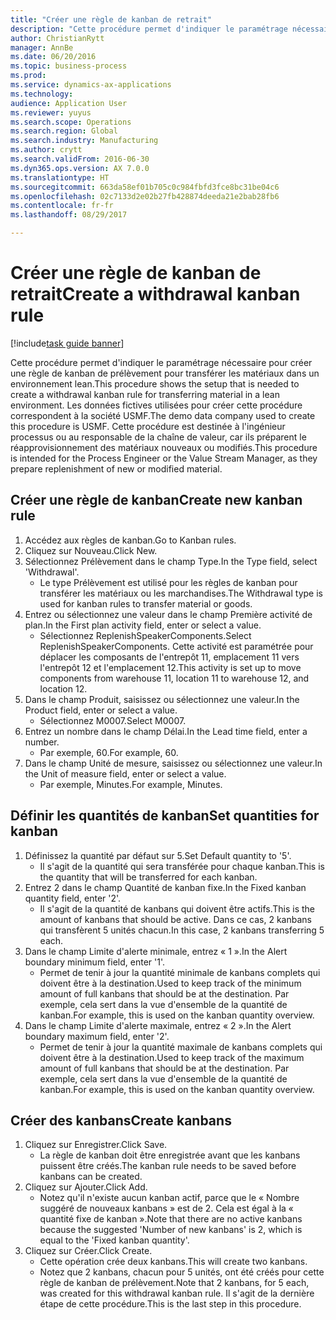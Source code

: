 ```yaml
--- 
title: "Créer une règle de kanban de retrait"
description: "Cette procédure permet d'indiquer le paramétrage nécessaire pour créer une règle de kanban de prélèvement pour transférer les matériaux dans un environnement lean."
author: ChristianRytt
manager: AnnBe
ms.date: 06/20/2016
ms.topic: business-process
ms.prod: 
ms.service: dynamics-ax-applications
ms.technology: 
audience: Application User
ms.reviewer: yuyus
ms.search.scope: Operations
ms.search.region: Global
ms.search.industry: Manufacturing
ms.author: crytt
ms.search.validFrom: 2016-06-30
ms.dyn365.ops.version: AX 7.0.0
ms.translationtype: HT
ms.sourcegitcommit: 663da58ef01b705c0c984fbfd3fce8bc31be04c6
ms.openlocfilehash: 02c7133d2e02b27fb428874deeda21e2bab28fb6
ms.contentlocale: fr-fr
ms.lasthandoff: 08/29/2017

---
```

# <a name="create-a-withdrawal-kanban-rule"></a><span data-ttu-id="2e2a6-103">Créer une règle de kanban de retrait</span><span class="sxs-lookup"><span data-stu-id="2e2a6-103">Create a withdrawal kanban rule</span></span>

[!include[task guide banner](../../includes/task-guide-banner.md)]

<span data-ttu-id="2e2a6-104">Cette procédure permet d'indiquer le paramétrage nécessaire pour créer une règle de kanban de prélèvement pour transférer les matériaux dans un environnement lean.</span><span class="sxs-lookup"><span data-stu-id="2e2a6-104">This procedure shows the setup that is needed to create a withdrawal kanban rule for transferring material in a lean environment.</span></span> <span data-ttu-id="2e2a6-105">Les données fictives utilisées pour créer cette procédure correspondent à la société USMF.</span><span class="sxs-lookup"><span data-stu-id="2e2a6-105">The demo data company used to create this procedure is USMF.</span></span> <span data-ttu-id="2e2a6-106">Cette procédure est destinée à l'ingénieur processus ou au responsable de la chaîne de valeur, car ils préparent le réapprovisionnement des matériaux nouveaux ou modifiés.</span><span class="sxs-lookup"><span data-stu-id="2e2a6-106">This procedure is intended for the Process Engineer or the Value Stream Manager, as they prepare replenishment of new or modified material.</span></span>


## <a name="create-new-kanban-rule"></a><span data-ttu-id="2e2a6-107">Créer une règle de kanban</span><span class="sxs-lookup"><span data-stu-id="2e2a6-107">Create new kanban rule</span></span>
1. <span data-ttu-id="2e2a6-108">Accédez aux règles de kanban.</span><span class="sxs-lookup"><span data-stu-id="2e2a6-108">Go to Kanban rules.</span></span>
2. <span data-ttu-id="2e2a6-109">Cliquez sur Nouveau.</span><span class="sxs-lookup"><span data-stu-id="2e2a6-109">Click New.</span></span>
3. <span data-ttu-id="2e2a6-110">Sélectionnez Prélèvement dans le champ Type.</span><span class="sxs-lookup"><span data-stu-id="2e2a6-110">In the Type field, select 'Withdrawal'.</span></span>
    * <span data-ttu-id="2e2a6-111">Le type Prélèvement est utilisé pour les règles de kanban pour transférer les matériaux ou les marchandises.</span><span class="sxs-lookup"><span data-stu-id="2e2a6-111">The Withdrawal type is used for kanban rules to transfer material or goods.</span></span>  
4. <span data-ttu-id="2e2a6-112">Entrez ou sélectionnez une valeur dans le champ Première activité de plan.</span><span class="sxs-lookup"><span data-stu-id="2e2a6-112">In the First plan activity field, enter or select a value.</span></span>
    * <span data-ttu-id="2e2a6-113">Sélectionnez ReplenishSpeakerComponents.</span><span class="sxs-lookup"><span data-stu-id="2e2a6-113">Select ReplenishSpeakerComponents.</span></span>   <span data-ttu-id="2e2a6-114">Cette activité est paramétrée pour déplacer les composants de l'entrepôt 11, emplacement 11 vers l'entrepôt 12 et l'emplacement 12.</span><span class="sxs-lookup"><span data-stu-id="2e2a6-114">This activity is set up to move components from warehouse 11, location 11 to warehouse 12, and location 12.</span></span>  
5. <span data-ttu-id="2e2a6-115">Dans le champ Produit, saisissez ou sélectionnez une valeur.</span><span class="sxs-lookup"><span data-stu-id="2e2a6-115">In the Product field, enter or select a value.</span></span>
    * <span data-ttu-id="2e2a6-116">Sélectionnez M0007.</span><span class="sxs-lookup"><span data-stu-id="2e2a6-116">Select M0007.</span></span>  
6. <span data-ttu-id="2e2a6-117">Entrez un nombre dans le champ Délai.</span><span class="sxs-lookup"><span data-stu-id="2e2a6-117">In the Lead time field, enter a number.</span></span>
    * <span data-ttu-id="2e2a6-118">Par exemple, 60.</span><span class="sxs-lookup"><span data-stu-id="2e2a6-118">For example, 60.</span></span>  
7. <span data-ttu-id="2e2a6-119">Dans le champ Unité de mesure, saisissez ou sélectionnez une valeur.</span><span class="sxs-lookup"><span data-stu-id="2e2a6-119">In the Unit of measure field, enter or select a value.</span></span>
    * <span data-ttu-id="2e2a6-120">Par exemple, Minutes.</span><span class="sxs-lookup"><span data-stu-id="2e2a6-120">For example, Minutes.</span></span>  

## <a name="set-quantities-for-kanban"></a><span data-ttu-id="2e2a6-121">Définir les quantités de kanban</span><span class="sxs-lookup"><span data-stu-id="2e2a6-121">Set quantities for kanban</span></span>
1. <span data-ttu-id="2e2a6-122">Définissez la quantité par défaut sur 5.</span><span class="sxs-lookup"><span data-stu-id="2e2a6-122">Set Default quantity to '5'.</span></span>
    * <span data-ttu-id="2e2a6-123">Il s'agit de la quantité qui sera transférée pour chaque kanban.</span><span class="sxs-lookup"><span data-stu-id="2e2a6-123">This is the quantity that will be transferred for each kanban.</span></span>  
2. <span data-ttu-id="2e2a6-124">Entrez 2 dans le champ Quantité de kanban fixe.</span><span class="sxs-lookup"><span data-stu-id="2e2a6-124">In the Fixed kanban quantity field, enter '2'.</span></span>
    * <span data-ttu-id="2e2a6-125">Il s'agit de la quantité de kanbans qui doivent être actifs.</span><span class="sxs-lookup"><span data-stu-id="2e2a6-125">This is the amount of kanbans that should be active.</span></span> <span data-ttu-id="2e2a6-126">Dans ce cas, 2 kanbans qui transfèrent 5 unités chacun.</span><span class="sxs-lookup"><span data-stu-id="2e2a6-126">In this case, 2 kanbans transferring 5 each.</span></span>  
3. <span data-ttu-id="2e2a6-127">Dans le champ Limite d'alerte minimale, entrez « 1 ».</span><span class="sxs-lookup"><span data-stu-id="2e2a6-127">In the Alert boundary minimum field, enter '1'.</span></span>
    * <span data-ttu-id="2e2a6-128">Permet de tenir à jour la quantité minimale de kanbans complets qui doivent être à la destination.</span><span class="sxs-lookup"><span data-stu-id="2e2a6-128">Used to keep track of the minimum amount of full kanbans that should be at the destination.</span></span> <span data-ttu-id="2e2a6-129">Par exemple, cela sert dans la vue d'ensemble de la quantité de kanban.</span><span class="sxs-lookup"><span data-stu-id="2e2a6-129">For example, this is used on the kanban quantity overview.</span></span>  
4. <span data-ttu-id="2e2a6-130">Dans le champ Limite d'alerte maximale, entrez « 2 ».</span><span class="sxs-lookup"><span data-stu-id="2e2a6-130">In the Alert boundary maximum field, enter '2'.</span></span>
    * <span data-ttu-id="2e2a6-131">Permet de tenir à jour la quantité maximale de kanbans complets qui doivent être à la destination.</span><span class="sxs-lookup"><span data-stu-id="2e2a6-131">Used to keep track of the maximum amount of full kanbans that should be at the destination.</span></span> <span data-ttu-id="2e2a6-132">Par exemple, cela sert dans la vue d'ensemble de la quantité de kanban.</span><span class="sxs-lookup"><span data-stu-id="2e2a6-132">For example, this is used on the kanban quantity overview.</span></span>  

## <a name="create-kanbans"></a><span data-ttu-id="2e2a6-133">Créer des kanbans</span><span class="sxs-lookup"><span data-stu-id="2e2a6-133">Create kanbans</span></span>
1. <span data-ttu-id="2e2a6-134">Cliquez sur Enregistrer.</span><span class="sxs-lookup"><span data-stu-id="2e2a6-134">Click Save.</span></span>
    * <span data-ttu-id="2e2a6-135">La règle de kanban doit être enregistrée avant que les kanbans puissent être créés.</span><span class="sxs-lookup"><span data-stu-id="2e2a6-135">The kanban rule needs to be saved before kanbans can be created.</span></span>  
2. <span data-ttu-id="2e2a6-136">Cliquez sur Ajouter.</span><span class="sxs-lookup"><span data-stu-id="2e2a6-136">Click Add.</span></span>
    * <span data-ttu-id="2e2a6-137">Notez qu'il n'existe aucun kanban actif, parce que le « Nombre suggéré de nouveaux kanbans » est de 2. Cela est égal à la « quantité fixe de kanban ».</span><span class="sxs-lookup"><span data-stu-id="2e2a6-137">Note that there are no active kanbans because the suggested 'Number of new kanbans' is 2, which is equal to the 'Fixed kanban quantity'.</span></span>  
3. <span data-ttu-id="2e2a6-138">Cliquez sur Créer.</span><span class="sxs-lookup"><span data-stu-id="2e2a6-138">Click Create.</span></span>
    * <span data-ttu-id="2e2a6-139">Cette opération crée deux kanbans.</span><span class="sxs-lookup"><span data-stu-id="2e2a6-139">This will create two kanbans.</span></span>  
    * <span data-ttu-id="2e2a6-140">Notez que 2 kanbans, chacun pour 5 unités, ont été créés pour cette règle de kanban de prélèvement.</span><span class="sxs-lookup"><span data-stu-id="2e2a6-140">Note that 2 kanbans, for 5 each, was created for this withdrawal kanban rule.</span></span>  <span data-ttu-id="2e2a6-141">Il s'agit de la dernière étape de cette procédure.</span><span class="sxs-lookup"><span data-stu-id="2e2a6-141">This is the last step in this procedure.</span></span>  


